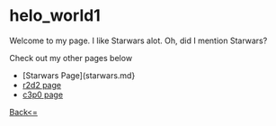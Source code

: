 # helo_world1

Welcome to my page. I like Starwars alot. Oh, did I mention Starwars?

Check out my other pages below

- [Starwars Page](starwars.md}
- [r2d2 page](r2d2.md)
- [c3p0 page](c3p0.md)

[Back<=](README.md)
